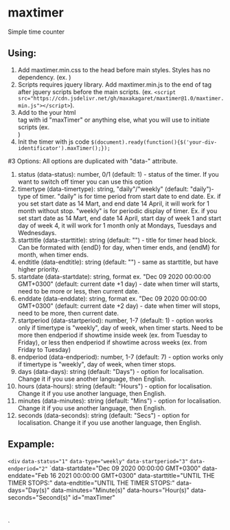 # maxtimer
Simple time counter
## Using:
1. Add maxtimer.min.css to the head before main styles. Styles has no dependency. (ex. <link rel="stylesheet" href="https://cdn.jsdelivr.net/gh/maxakagaret/maxtimer@1.0/maxtimer.min.css">)
2. Scripts requires jquery library. Add maxtimer.min.js to the end of <body> tag after jquery scripts before the main scripts. (ex. `<script src="https://cdn.jsdelivr.net/gh/maxakagaret/maxtimer@1.0/maxtimer.min.js"></script>`).
3. Add to the your html <div> tag with id "maxTimer" or anything else, what you will use to initiate scripts (ex. <div id="maxTimer"></div>)
4. Init the timer with js code `$(document).ready(function(){$('your-div-identificator').maxTimer();});`

#3 Options:
All options are duplicated with "data-" attribute.
1. status (data-status): number, 0/1 (default: 1) - status of the timer. If you want to switch off timer you can use this option
2. timertype (data-timertype): string, "daily"/"weekly" (default: "daily")- type of timer. "daily" is for time period from start date to end date. Ex. if you set start date as 14 Mart, and end date 14 April, it will work for 1 month without stop. "weekly" is for periodic display of timer. Ex. if you set start date as 14 Mart, end date 14 April, start day of week 1 and start day of week 4, it will work for 1 month only at Mondays, Tuesdays and Wednesdays.
3. starttitle (data-starttitle): string (default: "") - title for timer head block. Can be formated with {endD} for day, when timer ends, and {endM} for month, when timer ends.
4. endtitle (data-endtitle): string (default: "") - same as starttitle, but have higher priority.
5. startdate (data-startdate): string, format ex. "Dec 09 2020 00:00:00 GMT+0300" (default: current date +1 day) - date when timer will starts, need to be more or less, then current date.
6. enddate (data-enddate): string, format ex. "Dec 09 2020 00:00:00 GMT+0300" (default: current date +2 day) - date when timer will stops, need to be more, then current date.
7. startperiod (data-startperiod): number, 1-7 (default: 1) - option works only if timertype is "weekly", day of week, when timer starts. Need to be more then endperiod if showtime inside week (ex. from Tuesday to Friday), or less then endperiod if showtime across weeks (ex. from Friday to Tuesday)
8. endperiod (data-endperiod): number, 1-7 (default: 7) - option works only if timertype is "weekly", day of week, when timer stops.
9. days (data-days): string (default: "Days") - option for localisation. Change it if you use another language, then English.
10. hours (data-hours): string (default: "Hours") - option for localisation. Change it if you use another language, then English.
11. minutes (data-minutes): string (default: "Mins") - option for localisation. Change it if you use another language, then English.
12. seconds (data-seconds): string (default: "Secs") - option for localisation. Change it if you use another language, then English.

## Expample:

`<div` 
	`data-status="1"`
	`data-type="weekly"`
	`data-startperiod="3"`
	`data-endperiod="2"`
	`data-startdate="Dec 09 2020 00:00:00 GMT+0300"
	data-enddate="Feb 16 2021 00:00:00 GMT+0300"
	data-starttitle="UNTIL THE TIMER STOPS:"
	data-endtitle="UNTIL THE TIMER STOPS:"
	data-days="Day(s)"
	data-minutes="Minute(s)"
	data-hours="Hour(s)"
	data-seconds="Second(s)"
	id="maxTimer"
>
&nbsp;
</div>`
